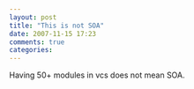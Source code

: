 ```yaml
---
layout: post
title: "This is not SOA"
date: 2007-11-15 17:23
comments: true
categories: 
---
```


<p>Having 50+ modules in vcs does not mean SOA. </p>
